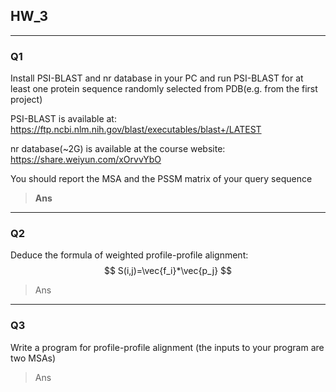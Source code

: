 ## **HW_3**

---

### **Q1**

Install PSI-BLAST and nr database in your PC and run PSI-BLAST for at least one protein sequence randomly selected from PDB(e.g. from the first project)

PSI-BLAST is available at: https://ftp.ncbi.nlm.nih.gov/blast/executables/blast+/LATEST

nr database(~2G) is available at the course website: https://share.weiyun.com/xOrvvYbO

You should report the MSA and the PSSM matrix of your query sequence

> **Ans**

---

### **Q2**

Deduce the formula of weighted profile-profile alignment:
$$
S(i,j)=\vec{f_i}*\vec{p_j}
$$

> Ans

---

### **Q3**

Write a program for profile-profile alignment (the inputs to your program are two MSAs)

> Ans